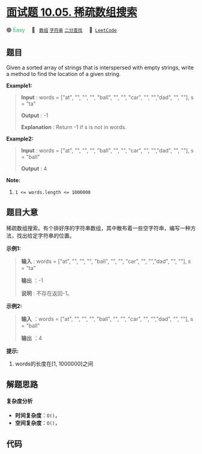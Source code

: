 # [面试题 10.05. 稀疏数组搜索](https://leetcode.cn/problems/sparse-array-search-lcci)

🟢 <font color=#15bd66>Easy</font>&emsp; 🔖&ensp; [`数组`](/outline/tag/array.md) [`字符串`](/outline/tag/string.md) [`二分查找`](/outline/tag/binary-search.md)&emsp; 🔗&ensp;[`LeetCode`](https://leetcode.cn/problems/sparse-array-search-lcci)

## 题目

Given a sorted array of strings that is interspersed with empty strings, write
a method to find the location of a given string.

**Example1:**

> 
> 
> 
> 
> 
> **Input** : words = ["at", "", "", "", "ball", "", "", "car", "", "","dad", "", ""], s = "ta"
> 
> **Output** : -1
> 
> **Explanation** : Return -1 if s is not in words.

**Example2:**

> 
> 
> 
> 
> 
> **Input** : words = ["at", "", "", "", "ball", "", "", "car", "", "","dad", "", ""], s = "ball"
> 
> **Output** : 4
> 
> 

**Note:**

  1. `1 <= words.length <= 1000000`


## 题目大意

稀疏数组搜索。有个排好序的字符串数组，其中散布着一些空字符串，编写一种方法，找出给定字符串的位置。

**示例1:**

> 
> 
> 
> 
> 
> **输入** : words = ["at", "", "", "", "ball", "", "", "car", "", "","dad", "", ""], s = "ta"
> 
> **输出** ：-1
> 
> **说明** : 不存在返回-1。
> 
> 

**示例2:**

> 
> 
> 
> 
> 
> **输入** ：words = ["at", "", "", "", "ball", "", "", "car", "", "","dad", "", ""], s = "ball"
> 
> **输出** ：4
> 
> 

**提示:**

  1. words的长度在[1, 1000000]之间


## 解题思路

#### 复杂度分析

- **时间复杂度**：`O()`，
- **空间复杂度**：`O()`，

## 代码

```javascript

```